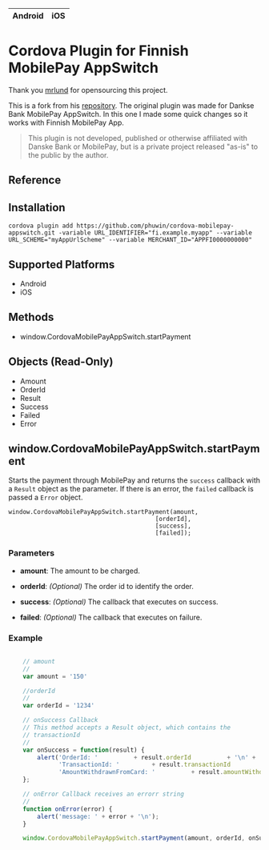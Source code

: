 |Android|iOS|
|:-:|:-:|

# Cordova Plugin for Finnish MobilePay AppSwitch
Thank you [mrlund](https://github.com/mrlund) for opensourcing this project.

This is a fork from his [repository](https://github.com/mrlund/cordova-mobilepay-appswitch). The original plugin was made for Dankse Bank MobilePay AppSwitch. In this one I made some quick changes so it works with Finnish MobilePay App.

> This plugin is not developed, published or otherwise affiliated with Danske Bank or MobilePay, but is a private project released "as-is" to the public by the author.  


## <a id="reference"></a>Reference
## Installation

    cordova plugin add https://github.com/phuwin/cordova-mobilepay-appswitch.git -variable URL_IDENTIFIER="fi.example.myapp" --variable URL_SCHEME="myAppUrlScheme" --variable MERCHANT_ID="APPFI0000000000"

## Supported Platforms

- Android
- iOS

## Methods

- window.CordovaMobilePayAppSwitch.startPayment

## Objects (Read-Only)

- Amount
- OrderId
- Result
- Success
- Failed
- Error

## window.CordovaMobilePayAppSwitch.startPayment

Starts the payment through MobilePay and returns the `success`
callback with a `Result` object as the parameter.  If there is an
error, the `failed` callback is passed a
`Error` object.

    window.CordovaMobilePayAppSwitch.startPayment(amount,
                                             [orderId],
                                             [success],
                                             [failed]);

### Parameters

- __amount__: The amount to be charged.

- __orderId__: _(Optional)_ The order id to identify the order.

- __success__: _(Optional)_ The callback that executes on success.

- __failed__: _(Optional)_ The callback that executes on failure.


### Example

```javascript

    // amount
    //
    var amount = '150'

    //orderId
    //
    var orderId = '1234'

    // onSuccess Callback
    // This method accepts a Result object, which contains the
    // transactionId
    //
    var onSuccess = function(result) {
        alert('OrderId: '          + result.orderId          + '\n' +
              'TransactionId: '         + result.transactionId         + '\n' +
              'AmountWithdrawnFromCard: '          + result.amountWithdrawnFromCard          + '\n' +
    };

    // onError Callback receives an errorr string
    //
    function onError(error) {
        alert('message: ' + error + '\n');
    }

    window.CordovaMobilePayAppSwitch.startPayment(amount, orderId, onSuccess, onError);

```

